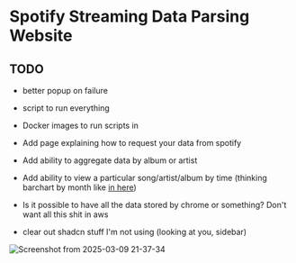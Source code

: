 # Spotify Streaming Data Parsing Website

## TODO
* better popup on failure
* script to run everything
* Docker images to run scripts in
* Add page explaining how to request your data from spotify
* Add ability to aggregate data by album or artist
* Add ability to view a particular song/artist/album by time (thinking barchart by month like [in here](https://ui.shadcn.com/examples/dashboard))
* Is it possible to have all the data stored by chrome or something? Don't want all this shit in aws

* clear out shadcn stuff I'm not using (looking at you, sidebar)

![Screenshot from 2025-03-09 21-37-34](https://github.com/user-attachments/assets/66d87901-4df8-43f2-a895-aec36cd6cf48)
